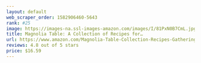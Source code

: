 ```yaml
---
layout: default 
﻿web_scraper_order: 1582906460-5643
rank: #25
image: https://images-na.ssl-images-amazon.com/images/I/81PxN0B7CmL.jpg
title: Magnolia Table: A Collection of Recipes for…
url: https://www.amazon.com/Magnolia-Table-Collection-Recipes-Gathering/dp/006282015X/ref=zg_mw_books_25?_encoding=UTF8&psc=1&refRID=TBMNK4Y038MCV8ZD423X
reviews: 4.8 out of 5 stars
price: $16.59 
---
```

